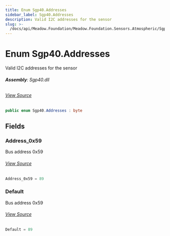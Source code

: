 ```yaml
---
title: Enum Sgp40.Addresses
sidebar_label: Sgp40.Addresses
description: Valid I2C addresses for the sensor
slug: >-
  /docs/api/Meadow.Foundation/Meadow.Foundation.Sensors.Atmospheric/Sgp40.Addresses
---
```

# Enum Sgp40.Addresses
Valid I2C addresses for the sensor

###### **Assembly**: Sgp40.dll
###### [View Source](https://github.com/WildernessLabs/Meadow.Foundation.git/blob/develop/Source/Meadow.Foundation.Peripherals/Sensors.Atmospheric.Sgp40/Driver/Sgp40.Enums.cs#L8)
```csharp title="Declaration"
public enum Sgp40.Addresses : byte
```
## Fields
### Address_0x59
Bus address 0x59
###### [View Source](https://github.com/WildernessLabs/Meadow.Foundation.git/blob/develop/Source/Meadow.Foundation.Peripherals/Sensors.Atmospheric.Sgp40/Driver/Sgp40.Enums.cs#L13)
```csharp title="Declaration"
Address_0x59 = 89
```
### Default
Bus address 0x59
###### [View Source](https://github.com/WildernessLabs/Meadow.Foundation.git/blob/develop/Source/Meadow.Foundation.Peripherals/Sensors.Atmospheric.Sgp40/Driver/Sgp40.Enums.cs#L17)
```csharp title="Declaration"
Default = 89
```
